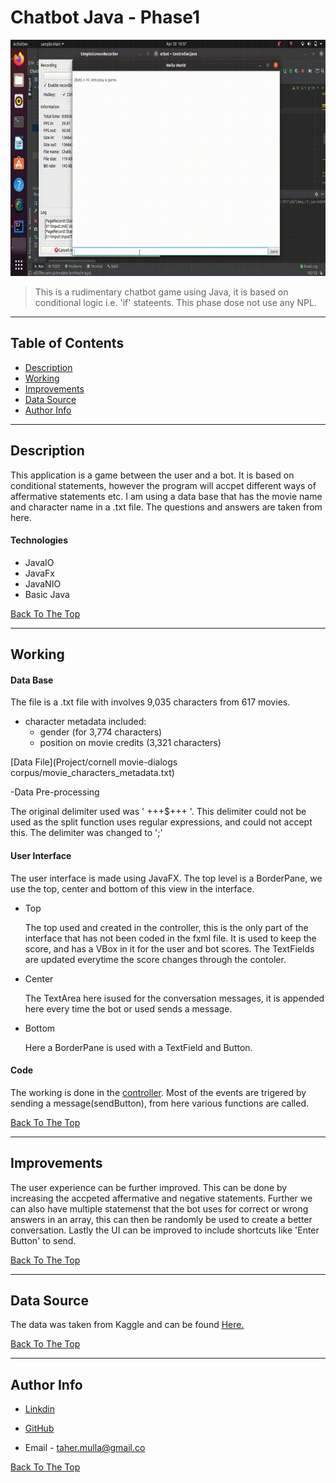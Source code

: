 # Chatbot Java - Phase1

![Project Image](ChatbotPhase1NoAudio.gif)

> This is a rudimentary chatbot game using Java, it is based on conditional logic i.e. 'if' stateents. This phase dose not use any NPL.

---

## Table of Contents

- [Description](#description)
- [Working](#working)
- [Improvements](#inprovements)
- [Data Source](#data-source)
- [Author Info](#author-info)

---

## Description

This application is a game between the user and a bot. It is based on conditional statements, however the program will accpet different ways of affermative statements etc. I am using a data base that has the movie name and character name in a .txt file. The questions and answers are taken from here.

#### Technologies

- JavaIO
- JavaFx
- JavaNIO
- Basic Java

[Back To The Top](#Chatbot-Java--Phase1)

---

## Working

#### Data Base

  The file is a .txt file with involves 9,035 characters from 617 movies. 
  - character metadata included:
  	  - gender (for 3,774 characters)
	  - position on movie credits (3,321 characters)

  [Data File](Project/cornell movie-dialogs corpus/movie_characters_metadata.txt)

  -Data Pre-processing 
	
  The original delimiter used was ' +++$+++ '. This delimiter could not be used as the split function uses regular expressions, and could not accept this. The delimiter was changed to ';'

#### User Interface 
  The user interface is made using JavaFX. The top level is a BorderPane, we use the top, center and bottom of this view in the interface. 

  - Top

	  The top used and created in the controller, this is the only part of the interface that has not been coded in the fxml file. It is used to keep the score, and has a VBox in it for the user and bot scores. The TextFields are updated everytime the score changes through the contoler. 

  - Center 

	  The TextArea here isused for the conversation messages, it is appended here every time the bot or used sends a message.

  - Bottom

 	  Here a BorderPane is used with a TextField and  Button. 

#### Code
  The working is done in the [controller](Project/src/sample/Controller.java). Most of the events are trigered by sending a message(sendButton), from here various functions are called.

[Back To The Top](#Chatbot-Java--Phase1)

---

## Improvements

The user experience can be further improved. This can be done by increasing the accpeted affermative and negative statements. Further we can also have multiple statemenst that the bot uses for correct or wrong answers in an array, this can then be randomly be used to create a better conversation. Lastly the UI can be improved to include shortcuts like 'Enter Button' to send. 

[Back To The Top](#Chatbot-Java--Phase1)

---

## Data Source

The data was taken from Kaggle and can be found [Here.](https://www.kaggle.com/fungusamongus/chatbot-data)

[Back To The Top](#Chatbot-Java--Phase1)

---

## Author Info

 - [Linkdin](www.linkedin.com/in/taher-mulla-8b9546136) 

 - [GitHub](https://github.com/taher-mulla)

 - Email - taher.mulla@gmail.co

[Back To The Top](#Chatbot-Java--Phase1)
